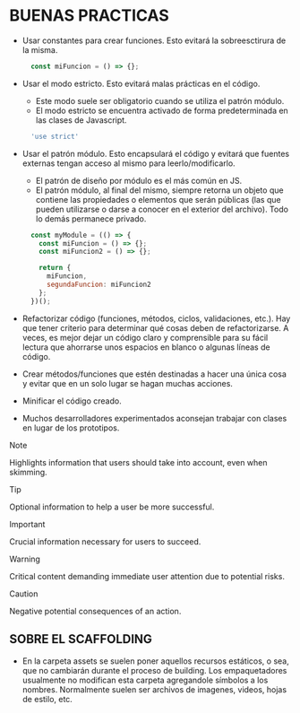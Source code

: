 # BUENAS PRACTICAS

* Usar constantes para crear funciones. Esto evitará la sobreesctirura de la misma.

  ```javascript
    const miFuncion = () => {};
  ```

* Usar el modo estricto. Esto evitará malas prácticas en el código.
  * Este modo suele ser obligatorio cuando se utiliza el patrón módulo.
  * El modo estricto se encuentra activado de forma predeterminada en las clases de Javascript.

  ```javascript
    'use strict'
  ```

* Usar el patrón módulo. Esto encapsulará el código y evitará que fuentes externas tengan acceso al mismo para leerlo/modificarlo.
  * El patrón de diseño por módulo es el más común en JS.
  * El patrón módulo, al final del mismo, siempre retorna un objeto que contiene las propiedades o elementos que serán públicas (las que pueden utilizarse o darse a conocer en el exterior del archivo). Todo lo demás permanece privado.

  ```javascript
    const myModule = (() => {
      const miFuncion = () => {};
      const miFuncion2 = () => {};

      return {
        miFuncion,
        segundaFuncion: miFuncion2
      };
    })();
  ```

* Refactorizar código (funciones, métodos, ciclos, validaciones, etc.). Hay que tener criterio para determinar qué cosas deben de refactorizarse.
  A veces, es mejor dejar un código claro y comprensible para su fácil lectura que ahorrarse unos espacios en blanco o algunas líneas de código.

* Crear métodos/funciones que estén destinadas a hacer una única cosa y evitar que en un solo lugar se hagan muchas acciones.

* Minificar el código creado.

* Muchos desarrolladores experimentados aconsejan trabajar con clases en lugar de los prototipos.

> [!NOTE]  
> Highlights information that users should take into account, even when skimming.

> [!TIP]
> Optional information to help a user be more successful.

> [!IMPORTANT]  
> Crucial information necessary for users to succeed.

> [!WARNING]  
> Critical content demanding immediate user attention due to potential risks.

> [!CAUTION]
> Negative potential consequences of an action.

## SOBRE EL SCAFFOLDING

* En la carpeta assets se suelen poner aquellos recursos estáticos, o sea, que no cambiarán durante el proceso de building. Los empaquetadores usualmente no modifican esta carpeta agregandole símbolos a los nombres. Normalmente suelen ser archivos de imagenes, videos, hojas de estilo, etc.
